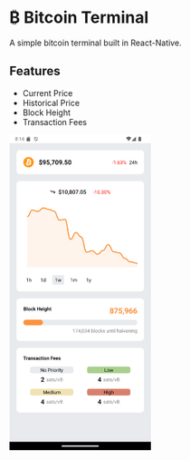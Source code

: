 # ₿ Bitcoin Terminal

A simple bitcoin terminal built in React-Native.

## Features 
 - Current Price
 - Historical Price
 - Block Height
 - Transaction Fees

<img src="screenshot.png" width="250" />
